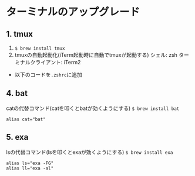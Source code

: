 # ターミナルのアップグレード

## 1. tmux

1. `$ brew install tmux`
2. tmuxの自動起動化(iTerm起動時に自動でtmuxが起動する)
シェル: zsh
ターミナルクライアント: iTerm2

* 以下のコードを`.zshrc`に追加



## 4. bat

catの代替コマンド(catを叩くとbatが効くようにする)
 `$ brew install bat`

```c: .zshrc
alias cat="bat"
```

## 5. exa

lsの代替コマンド(lsを叩くとexaが効くようにする)
 `$ brew install exa`

```c: .zshrc
alias ls="exa -FG"
alias ll="exa -al"
```
